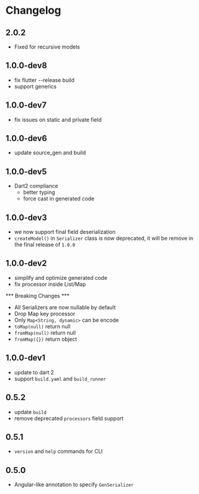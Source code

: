 # Changelog

## 2.0.2

+ Fixed for recursive models

## 1.0.0-dev8

- fix flutter --release build
- support generics

## 1.0.0-dev7

- fix issues on static and private field

## 1.0.0-dev6

- update source_gen and build

## 1.0.0-dev5

- Dart2 compliance
    + better typing
    + force cast in generated code

## 1.0.0-dev3

- we now support final field deserialization
- `createModel()` in `Serializer` class is now deprecated, it will be remove in the final release of `1.0.0`

## 1.0.0-dev2

- simplify and optimize generated code
- fix processor inside List/Map

*** Breaking Changes ***
- All Serializers are now nullable by default
- Drop Map key processor
- Only `Map<String, dynamic>` can be encode
- `toMap(null)` return null
- `fromMap(null)` return null
- `fromMap({})` return object

## 1.0.0-dev1

- update to dart 2
- support `build.yaml` and `build_runner`

## 0.5.2

- update `build`
- remove deprecated `processors` field support

## 0.5.1

- `version` and `help` commands for CLI

## 0.5.0

- Angular-like annotation to specify `GenSerializer`

